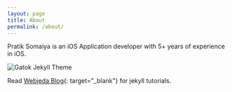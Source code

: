 ```yaml
---
layout: page
title: About
permalink: /about/
---
```

<div class="mt50"></div>

Pratik Somaiya is an iOS Application developer with 5+ years of experience in iOS.

![Gatok Jekyll Theme]({{site.baseurl}}/images/pratik_somaiya.jpg)

Read [Webjeda Blog](http://blog.webjeda.com){: target="_blank"} for jekyll tutorials. 